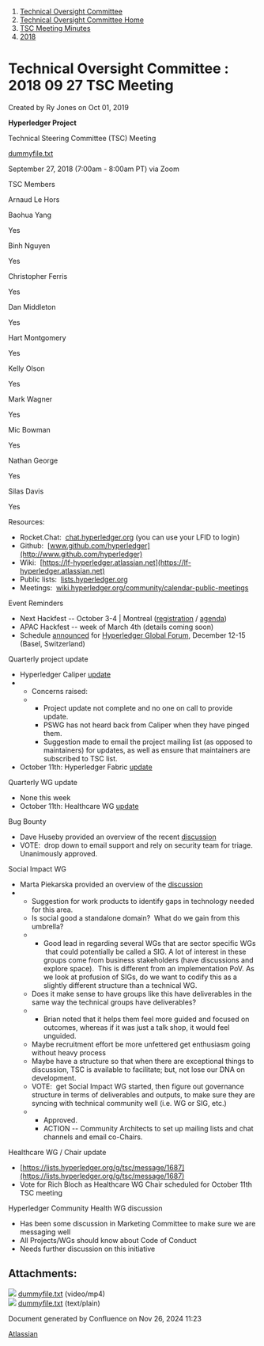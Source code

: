 1. [Technical Oversight Committee](index.html)
2. [Technical Oversight Committee Home](Technical-Oversight-Committee-Home_21430274.html)
3. [TSC Meeting Minutes](TSC-Meeting-Minutes_21448544.html)
4. [2018](2018_21448716.html)

# Technical Oversight Committee : 2018 09 27 TSC Meeting

Created by Ry Jones on Oct 01, 2019

**Hyperledger Project**

Technical Steering Committee (TSC) Meeting

[dummyfile.txt](#)

September 27, 2018 (7:00am - 8:00am PT) via Zoom

TSC Members

Arnaud Le Hors

Baohua Yang

Yes

Binh Nguyen

Yes

Christopher Ferris

Yes

Dan Middleton

Yes

Hart Montgomery

Yes

Kelly Olson

Yes

Mark Wagner

Yes

Mic Bowman

Yes

Nathan George

Yes

Silas Davis

Yes

Resources:

- Rocket.Chat:  [chat.hyperledger.org](http://chat.hyperledger.org/) (you can use your LFID to login)
- Github:  [www.github.com/hyperledger](http://www.github.com/hyperledger)
- Wiki:  [https://lf-hyperledger.atlassian.net](https://lf-hyperledger.atlassian.net)
- Public lists:  [lists.hyperledger.org](http://lists.hyperledger.org/)
- Meetings:  [wiki.hyperledger.org/community/calendar-public-meetings](http://wiki.hyperledger.org/community/calendar-public-meetings)

Event Reminders

- Next Hackfest -- October 3-4 | Montreal ([registration](https://www.regonline.com/hyperledgerhackfestoctober2018copy) / [agenda](https://docs.google.com/document/d/1pYhoy5CxgSyXclIsQs-W8yaIcndjfD-qPWvJmpAehP0/edit))
- APAC Hackfest -- week of March 4th (details coming soon)
- Schedule [announced](https://www.hyperledger.org/announcements/2018/08/29/hyperledger-announces-global-forum-schedule-keynotes) for [Hyperledger Global Forum](https://events.linuxfoundation.org/events/hyperledger-global-forum-2018/), December 12-15 (Basel, Switzerland)

Quarterly project update

- Hyperledger Caliper [update](https://lf-hyperledger.atlassian.netgroups/tsc/project-updates/caliper-2018-sep)
- - Concerns raised:
  - - Project update not complete and no one on call to provide update.
    - PSWG has not heard back from Caliper when they have pinged them.
    - Suggestion made to email the project mailing list (as opposed to maintainers) for updates, as well as ensure that maintainers are subscribed to TSC list.
- October 11th: Hyperledger Fabric [update](https://lf-hyperledger.atlassian.netgroups/tsc/project-updates/fabric-2018-oct)

Quarterly WG update

- None this week
- October 11th: Healthcare WG [update](https://lf-hyperledger.atlassian.netgroups/tsc/wg-updates/healthcare-wg-2018-oct)

Bug Bounty

- Dave Huseby provided an overview of the recent [discussion](https://lists.hyperledger.org/g/tsc/message/1635)
- VOTE:  drop down to email support and rely on security team for triage.  Unanimously approved.

Social Impact WG

- Marta Piekarska provided an overview of the [discussion](https://lists.hyperledger.org/g/tsc/message/1668)
- - Suggestion for work products to identify gaps in technology needed for this area.
  - Is social good a standalone domain?  What do we gain from this umbrella?
  - - Good lead in regarding several WGs that are sector specific WGs  that could potentially be called a SIG. A lot of interest in these groups come from business stakeholders (have discussions and explore space).  This is different from an implementation PoV. As we look at profusion of SIGs, do we want to codify this as a slightly different structure than a technical WG.
  - Does it make sense to have groups like this have deliverables in the same way the technical groups have deliverables?
  - - Brian noted that it helps them feel more guided and focused on outcomes, whereas if it was just a talk shop, it would feel unguided.
  - Maybe recruitment effort be more unfettered get enthusiasm going without heavy process
  - Maybe have a structure so that when there are exceptional things to discussion, TSC is available to facilitate; but, not lose our DNA on development.
  - VOTE:  get Social Impact WG started, then figure out governance structure in terms of deliverables and outputs, to make sure they are syncing with technical community well (i.e. WG or SIG, etc.)
  - - Approved.
    - ACTION -- Community Architects to set up mailing lists and chat channels and email co-Chairs.

Healthcare WG / Chair update

- [https://lists.hyperledger.org/g/tsc/message/1687](https://lists.hyperledger.org/g/tsc/message/1687)
- Vote for Rich Bloch as Healthcare WG Chair scheduled for October 11th TSC meeting

Hyperledger Community Health WG discussion

- Has been some discussion in Marketing Committee to make sure we are messaging well
- All Projects/WGs should know about Code of Conduct
- Needs further discussion on this initiative

## Attachments:

![](images/icons/bullet_blue.gif) [dummyfile.txt](attachments/21433947/21457617.txt) (video/mp4)  
![](images/icons/bullet_blue.gif) [dummyfile.txt](attachments/21433947/21448755.txt) (text/plain)

Document generated by Confluence on Nov 26, 2024 11:23

[Atlassian](http://www.atlassian.com/)
